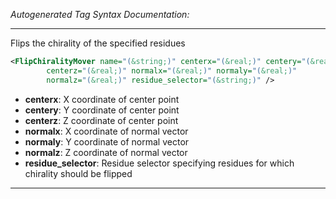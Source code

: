 <!-- THIS IS AN AUTOGENERATED FILE: Don't edit it directly, instead change the schema definition in the code itself. -->

_Autogenerated Tag Syntax Documentation:_

---
Flips the chirality of the specified residues

```xml
<FlipChiralityMover name="(&string;)" centerx="(&real;)" centery="(&real;)"
        centerz="(&real;)" normalx="(&real;)" normaly="(&real;)"
        normalz="(&real;)" residue_selector="(&string;)" />
```

-   **centerx**: X coordinate of center point
-   **centery**: Y coordinate of center point
-   **centerz**: Z coordinate of center point
-   **normalx**: X coordinate of normal vector
-   **normaly**: Y coordinate of normal vector
-   **normalz**: Z coordinate of normal vector
-   **residue_selector**: Residue selector specifying residues for which chirality should be flipped

---
